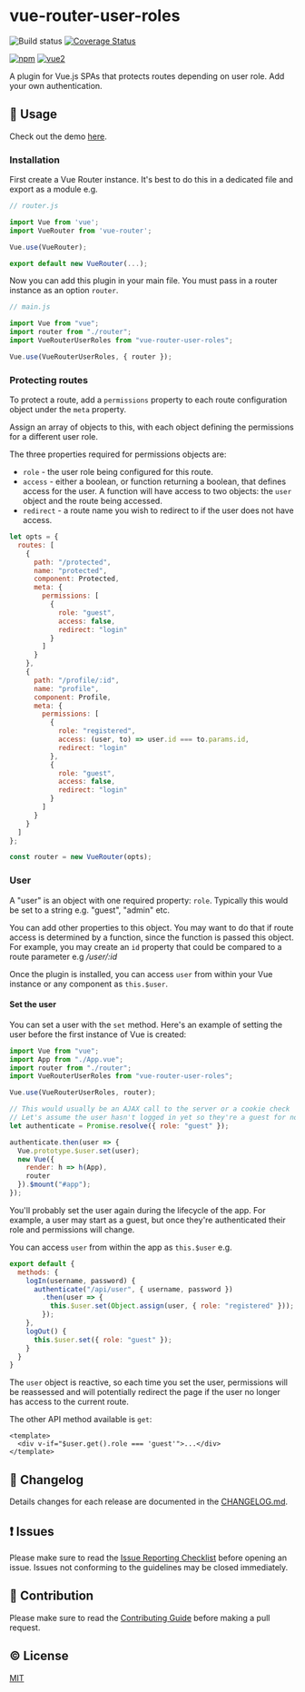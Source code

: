 # vue-router-user-roles

![Build status](https://circleci.com/gh/anthonygore/vue-router-user-roles.svg?style=shield&circle-token=:circle-token)
[![Coverage Status](https://coveralls.io/repos/github/anthonygore/vue-router-user-roles/badge.svg?branch=dev)](https://coveralls.io/github/anthonygore/vue-router-user-roles?branch=dev)

[![npm](https://img.shields.io/npm/v/vue-router-user-roles.svg)](https://www.npmjs.com/package/vue-router-user-roles)
[![vue2](https://img.shields.io/badge/vue-2.x-brightgreen.svg)](https://vuejs.org/)

A plugin for Vue.js SPAs that protects routes depending on user role. Add your own authentication.

## :book: Usage

Check out the demo [here](https://github.com/anthonygore/vue-router-user-roles-demo).

### Installation

First create a Vue Router instance. It's best to do this in a dedicated file and export as a module e.g.

```js
// router.js

import Vue from 'vue';
import VueRouter from 'vue-router';

Vue.use(VueRouter);

export default new VueRouter(...);
```

Now you can add this plugin in your main file. You must pass in a router instance as an option `router`.

```js
// main.js

import Vue from "vue";
import router from "./router";
import VueRouterUserRoles from "vue-router-user-roles";

Vue.use(VueRouterUserRoles, { router });
```

### Protecting routes

To protect a route, add a `permissions` property to each route configuration object under the `meta` property.

Assign an array of objects to this, with each object defining the permissions for a different user role.

The three properties required for permissions objects are: 
- `role` - the user role being configured for this route.
- `access` - either a boolean, or function returning a boolean, that defines access for the user. A function will have access to two objects: the `user` object and the route being accessed. 
- `redirect` - a route name you wish to redirect to if the user does not have access.

````js
let opts = {
  routes: [
    {
      path: "/protected",
      name: "protected",
      component: Protected,
      meta: {
        permissions: [
          {
            role: "guest",
            access: false,
            redirect: "login"
          }
        ]
      }
    },
    {
      path: "/profile/:id",
      name: "profile",
      component: Profile,
      meta: {
        permissions: [
          {
            role: "registered",
            access: (user, to) => user.id === to.params.id,
            redirect: "login"
          },
          {
            role: "guest",
            access: false,
            redirect: "login"
          }
        ]
      }
    }
  ]
};

const router = new VueRouter(opts);
````

### User

A "user" is an object with one required property: `role`. Typically this would be set to a string e.g. "guest", "admin" etc.

You can add other properties to this object. You may want to do that if route access is determined by a function, since the function is passed this object. For example, you may create an `id` property that could be compared to a route parameter e.g  */user/:id*

Once the plugin is installed, you can access `user` from within your Vue instance or any component as `this.$user`. 

#### Set the user

You can set a user with the `set` method. Here's an example of setting the user before the first instance of Vue is created:

````js
import Vue from "vue";
import App from "./App.vue";
import router from "./router";
import VueRouterUserRoles from "vue-router-user-roles";

Vue.use(VueRouterUserRoles, router);

// This would usually be an AJAX call to the server or a cookie check
// Let's assume the user hasn't logged in yet so they're a guest for now.
let authenticate = Promise.resolve({ role: "guest" });

authenticate.then(user => {
  Vue.prototype.$user.set(user);
  new Vue({
    render: h => h(App),
    router
  }).$mount("#app");
});
````

You'll probably set the user again during the lifecycle of the app. For example, a user may start as a guest, but once they're authenticated their role and permissions will change. 

You can access `user` from within the app as `this.$user` e.g.

```js
export default {
  methods: {
    logIn(username, password) {
      authenticate("/api/user", { username, password })
        .then(user => {
          this.$user.set(Object.assign(user, { role: "registered" }));
        });
    },
    logOut() {
      this.$user.set({ role: "guest" });
    }
  }
}
```

The `user` object is reactive, so each time you set the user, permissions will be reassessed and will potentially redirect the page if the user no longer has access to the current route.

The other API method available is `get`:

````vue
<template>
  <div v-if="$user.get().role === 'guest'">...</div>
</template>
````

## :scroll: Changelog
Details changes for each release are documented in the [CHANGELOG.md](https://github.com/anthonygore/vue-router-user-roles/blob/dev/CHANGELOG.md).


## :exclamation: Issues
Please make sure to read the [Issue Reporting Checklist](https://github.com/anthonygore/vue-router-user-roles/blob/dev/CONTRIBUTING.md#issue-reporting-guidelines) before opening an issue. Issues not conforming to the guidelines may be closed immediately.


## :muscle: Contribution
Please make sure to read the [Contributing Guide](https://github.com/anthonygore/vue-router-user-roles/blob/dev/CONTRIBUTING.md) before making a pull request.

## :copyright: License

[MIT](http://opensource.org/licenses/MIT)

